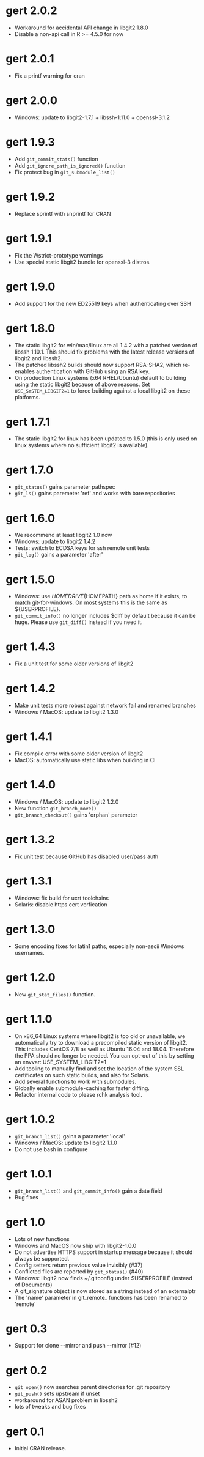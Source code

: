 # gert 2.0.2

- Workaround for accidental API change in libgit2 1.8.0
- Disable a non-api call in R >= 4.5.0 for now

# gert 2.0.1

- Fix a printf warning for cran

# gert 2.0.0

- Windows: update to libgit2-1.7.1 + libssh-1.11.0 + openssl-3.1.2

# gert 1.9.3

- Add `git_commit_stats()` function
- Add `git_ignore_path_is_ignored()` function
- Fix protect bug in `git_submodule_list()`

# gert 1.9.2

- Replace sprintf with snprintf for CRAN

# gert 1.9.1

- Fix the Wstrict-prototype warnings
- Use special static libgit2 bundle for openssl-3 distros.

# gert 1.9.0

- Add support for the new ED25519 keys when authenticating over SSH

# gert 1.8.0

- The static libgit2 for win/mac/linux are all 1.4.2 with a patched version
  of libssh 1.10.1. This should fix problems with the latest release versions
  of libgit2 and libssh2.
- The patched libssh2 builds should now support RSA-SHA2, which re-enables
  authentication with GitHub using an RSA key.
- On production Linux systems (x64 RHEL/Ubuntu) default to building using the
  static libgit2 because of above reasons. Set `USE_SYSTEM_LIBGIT2=1` to force
  building against a local libgit2 on these platforms.

# gert 1.7.1

- The static libgit2 for linux has been updated to 1.5.0 (this is only used
  on linux systems where no sufficient libgit2 is available).

# gert 1.7.0

- `git_status()` gains parameter pathspec
- `git_ls()` gains paremeter 'ref' and works with bare repositories

# gert 1.6.0

- We recommend at least libgit2 1.0 now
- Windows: update to libgit2 1.4.2
- Tests: switch to ECDSA keys for ssh remote unit tests
- `git_log()` gains a parameter 'after'

# gert 1.5.0

- Windows: use ${HOMEDRIVE}${HOMEPATH} path as home if it exists, to match
  git-for-windows. On most systems this is the same as ${USERPROFILE}.
- `git_commit_info()` no longer includes $diff by default because it can be huge.
  Please use `git_diff()` instead if you need it.

# gert 1.4.3

- Fix a unit test for some older versions of libgit2

# gert 1.4.2

- Make unit tests more robust against network fail and renamed branches
- Windows / MacOS: update to libgit2 1.3.0

# gert 1.4.1

- Fix compile error with some older version of libgit2
- MacOS: automatically use static libs when building in CI

# gert 1.4.0

- Windows / MacOS: update to libgit2 1.2.0
- New function `git_branch_move()`
- `git_branch_checkout()` gains 'orphan' parameter

# gert 1.3.2

- Fix unit test because GitHub has disabled user/pass auth

# gert 1.3.1

- Windows: fix build for ucrt toolchains
- Solaris: disable https cert verfication

# gert 1.3.0

- Some encoding fixes for latin1 paths, especially non-ascii Windows usernames.

# gert 1.2.0

- New `git_stat_files()` function.

# gert 1.1.0

- On x86_64 Linux systems where libgit2 is too old or unavailable, we automatically
  try to download a precompiled static version of libgit2. This includes CentOS 7/8
  as well as Ubuntu 16.04 and 18.04. Therefore the PPA should no longer be needed.
  You can opt-out of this by setting an envvar: USE_SYSTEM_LIBGIT2=1
- Add tooling to manually find and set the location of the system SSL certificates
  on such static builds, and also for Solaris.
- Add several functions to work with submodules.
- Globally enable submodule-caching for faster diffing.
- Refactor internal code to please rchk analysis tool.

# gert 1.0.2

- `git_branch_list()` gains a parameter 'local'
- Windows / MacOS: update to libgit2 1.1.0
- Do not use bash in configure

# gert 1.0.1

- `git_branch_list()` and `git_commit_info()`  gain a date field
- Bug fixes

# gert 1.0

- Lots of new functions
- Windows and MacOS now ship with libgit2-1.0.0
- Do not advertise HTTPS support in startup message because it should
  always be supported.
- Config setters return previous value invisibly (#37)
- Conflicted files are reported by `git_status()` (#40)
- Windows: libgit2 now finds ~/.gitconfig under $USERPROFILE (instead of Documents)
- A git_signature object is now stored as a string instead of an externalptr
- The 'name' parameter in git_remote_ functions has been renamed to 'remote'

# gert 0.3

- Support for clone --mirror and push --mirror (#12)

# gert 0.2

- `git_open()` now searches parent directories for .git repository
- `git_push()` sets upstream if unset
- workaround for ASAN problem in libssh2
- lots of tweaks and bug fixes

# gert 0.1

- Initial CRAN release.

